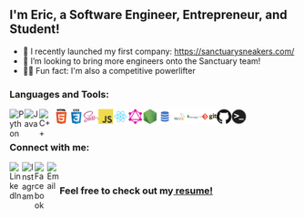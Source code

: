 ## I'm Eric, a Software Engineer, Entrepreneur, and Student! 

- 🔭 I recently launched my first company: https://sanctuarysneakers.com/
- 👯 I’m looking to bring more engineers onto the Sanctuary team!
- 🏋️‍♂️ Fun fact: I'm also a competitive powerlifter

### Languages and Tools:
<img align="left" alt="Python" width="26px" src="https://external-content.duckduckgo.com/iu/?u=http%3A%2F%2Flogos-download.com%2Fwp-content%2Fuploads%2F2016%2F10%2FPython_logo_icon.png&f=1&nofb=1" />
<img align="left" alt="Java" width="26px" src="https://external-content.duckduckgo.com/iu/?u=http%3A%2F%2Fmedia.idownloadblog.com%2Fwp-content%2Fuploads%2F2016%2F05%2Fjava-icon.png&f=1&nofb=1"/>
<img align="left" alt="C++" width="26px" src="https://external-content.duckduckgo.com/iu/?u=https%3A%2F%2Fimg.icons8.com%2Fcolor%2F1600%2Fc-plus-plus-logo.png&f=1&nofb=1" />
<img align="left" alt="HTML5" width="26px" src="https://raw.githubusercontent.com/github/explore/80688e429a7d4ef2fca1e82350fe8e3517d3494d/topics/html/html.png" />
<img align="left" alt="CSS3" width="26px" src="https://raw.githubusercontent.com/github/explore/80688e429a7d4ef2fca1e82350fe8e3517d3494d/topics/css/css.png" />
<img align="left" alt="Sass" width="26px" src="https://raw.githubusercontent.com/github/explore/80688e429a7d4ef2fca1e82350fe8e3517d3494d/topics/sass/sass.png" />
<img align="left" alt="JavaScript" width="26px" src="https://raw.githubusercontent.com/github/explore/80688e429a7d4ef2fca1e82350fe8e3517d3494d/topics/javascript/javascript.png" />
<img align="left" alt="React" width="26px" src="https://raw.githubusercontent.com/github/explore/80688e429a7d4ef2fca1e82350fe8e3517d3494d/topics/react/react.png" />
<img align="left" alt="GraphQL" width="26px" src="https://raw.githubusercontent.com/github/explore/80688e429a7d4ef2fca1e82350fe8e3517d3494d/topics/graphql/graphql.png" />
<img align="left" alt="Node.js" width="26px" src="https://raw.githubusercontent.com/github/explore/80688e429a7d4ef2fca1e82350fe8e3517d3494d/topics/nodejs/nodejs.png" />
<img align="left" alt="SQL" width="26px" src="https://raw.githubusercontent.com/github/explore/80688e429a7d4ef2fca1e82350fe8e3517d3494d/topics/sql/sql.png" />
<img align="left" alt="MySQL" width="26px" src="https://raw.githubusercontent.com/github/explore/80688e429a7d4ef2fca1e82350fe8e3517d3494d/topics/mysql/mysql.png" />
<img align="left" alt="MongoDB" width="26px" src="https://raw.githubusercontent.com/github/explore/80688e429a7d4ef2fca1e82350fe8e3517d3494d/topics/mongodb/mongodb.png" />
<img align="left" alt="Git" width="26px" src="https://raw.githubusercontent.com/github/explore/80688e429a7d4ef2fca1e82350fe8e3517d3494d/topics/git/git.png" />
<img align="left" alt="GitHub" width="26px" src="https://raw.githubusercontent.com/github/explore/78df643247d429f6cc873026c0622819ad797942/topics/github/github.png" />
<img align="left" alt="Terminal" width="26px" src="https://raw.githubusercontent.com/github/explore/80688e429a7d4ef2fca1e82350fe8e3517d3494d/topics/terminal/terminal.png" />

<br />
<br />

### Connect with me:

[<img align="left" alt="LinkedIn" width="22px" src="https://external-content.duckduckgo.com/iu/?u=http%3A%2F%2Fwww.prepare1.com%2Fwp-content%2Fuploads%2F2014%2F04%2Flinkedin-logo-high-res-1254-1024x1024.jpg&f=1&nofb=1" />][linkedin]
[<img align="left" alt="Instagram" width="22px" src="https://facebookbrand.com/wp-content/uploads/2021/03/Instagram_AppIcon_Aug2017.png?w=300&h=300" />][instagram]
[<img align="left" alt="Facebook" width="22px" src="https://external-content.duckduckgo.com/iu/?u=https%3A%2F%2Fcoindoo.com%2Fwp-content%2Fuploads%2F2019%2F01%2Ffacebook-icon.png&f=1&nofb=1" />][facebook]
[<img align="left" alt="Email" width="22px" src="https://external-content.duckduckgo.com/iu/?u=http%3A%2F%2Fwww.bluebuddhaboutique.com%2Fblog%2Fwp-content%2Fuploads%2F2015%2F03%2FEmail_icon.jpg&f=1&nofb=1" />][email]
<br />

 ### Feel free to check out my<a href="https://docs.google.com/document/d/1cg9m_LMCyAOf3eieHR-ikzhEUIH6EepHoDCEqWTygTs/edit?usp=sharing"> resume! </a>
  
<br />
<br />



[instagram]: https://www.instagram.com/erichasegawa/
[linkedin]: https://www.linkedin.com/in/eric-h-900b4b139/
[facebook]: https://www.facebook.com/eric.hasegawa.9/
[email]: mailto:erichasegawa1@gmail.com


